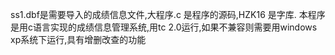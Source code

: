 ss1.dbf是需要导入的成绩信息文件,大程序.c 是程序的源码,HZK16 是字库.
本程序是用c语言实现的成绩信息管理系统,用tc 2.0运行,如果不兼容则需要用windows xp系统下运行,具有增删改查的功能
